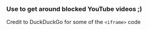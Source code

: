 ### Use to get around blocked YouTube videos ;)

Credit to DuckDuckGo for some of the `<iframe>` code
